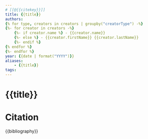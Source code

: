 ```yaml
---
# [[@{{citekey}}]]
title: {{title}}
authors: 
{% for type, creators in creators | groupby("creatorType") -%}
{%- for creator in creators -%}
    {%- if creator.name %} - {{creator.name}}  
    {%- else %} - {{creator.firstName}} {{creator.lastName}}  
    {%- endif %}  
{% endfor %} 
{%- endfor %}
year: {{date | format("YYYY")}}
aliases:
    - {{title}}
tags:
---
```

# {{title}}

# Citation

{{bibliography}}



